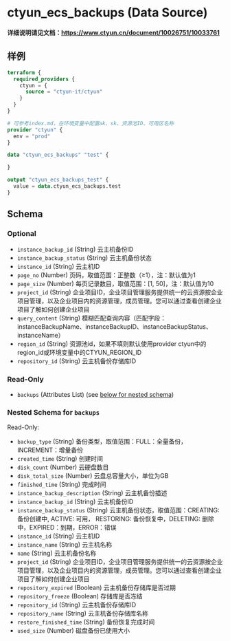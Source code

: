 # ctyun_ecs_backups (Data Source)
**详细说明请见文档：https://www.ctyun.cn/document/10026751/10033761**



## 样例

```terraform
terraform {
  required_providers {
    ctyun = {
      source = "ctyun-it/ctyun"
    }
  }
}

# 可参考index.md，在环境变量中配置ak、sk、资源池ID、可用区名称
provider "ctyun" {
  env = "prod"
}

data "ctyun_ecs_backups" "test" {

}

output "ctyun_ecs_backups_test" {
  value = data.ctyun_ecs_backups.test
}
```

<!-- schema generated by tfplugindocs -->
## Schema

### Optional

- `instance_backup_id` (String) 云主机备份ID
- `instance_backup_status` (String) 云主机备份状态
- `instance_id` (String) 云主机ID
- `page_no` (Number) 页码，取值范围：正整数（≥1），注：默认值为1
- `page_size` (Number) 每页记录数目，取值范围：[1, 50]，注：默认值为10
- `project_id` (String) 企业项目ID，企业项目管理服务提供统一的云资源按企业项目管理，以及企业项目内的资源管理，成员管理。您可以通过查看创建企业项目了解如何创建企业项目
- `query_content` (String) 模糊匹配查询内容（匹配字段：instanceBackupName、instanceBackupID、instanceBackupStatus、instanceName）
- `region_id` (String) 资源池id，如果不填则默认使用provider ctyun中的region_id或环境变量中的CTYUN_REGION_ID
- `repository_id` (String) 云主机备份存储库ID

### Read-Only

- `backups` (Attributes List) (see [below for nested schema](#nestedatt--backups))

<a id="nestedatt--backups"></a>
### Nested Schema for `backups`

Read-Only:

- `backup_type` (String) 备份类型，取值范围：FULL：全量备份，INCREMENT：增量备份
- `created_time` (String) 创建时间
- `disk_count` (Number) 云硬盘数目
- `disk_total_size` (Number) 云盘总容量大小，单位为GB
- `finished_time` (String) 完成时间
- `instance_backup_description` (String) 云主机备份描述
- `instance_backup_id` (String) 云主机备份ID
- `instance_backup_status` (String) 云主机备份状态，取值范围：CREATING: 备份创建中, ACTIVE: 可用， RESTORING: 备份恢复中，DELETING: 删除中，EXPIRED：到期，ERROR：错误
- `instance_id` (String) 云主机ID
- `instance_name` (String) 云主机名称
- `name` (String) 云主机备份名称
- `project_id` (String) 企业项目ID，企业项目管理服务提供统一的云资源按企业项目管理，以及企业项目内的资源管理，成员管理。您可以通过查看创建企业项目了解如何创建企业项目
- `repository_expired` (Boolean) 云主机备份存储库是否过期
- `repository_freeze` (Boolean) 存储库是否冻结
- `repository_id` (String) 云主机备份存储库ID
- `repository_name` (String) 云主机备份存储库名称
- `restore_finished_time` (String) 备份恢复完成时间
- `used_size` (Number) 磁盘备份已使用大小